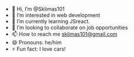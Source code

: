 - 👋 Hi, I’m @Sklimas101
- 👀 I’m interested in web development
- 🌱 I’m currently learning JSreact.
- 💞️ I’m looking to collaborate on job opportunities
- 📫 How to reach me sklimas101@gmail.com
- 😄 Pronouns: he/him
- ⚡ Fun fact: I love cars!

<!---
Sklimas101/Sklimas101 is a ✨ special ✨ repository because its `README.md` (this file) appears on your GitHub profile.
You can click the Preview link to take a look at your changes.
--->
